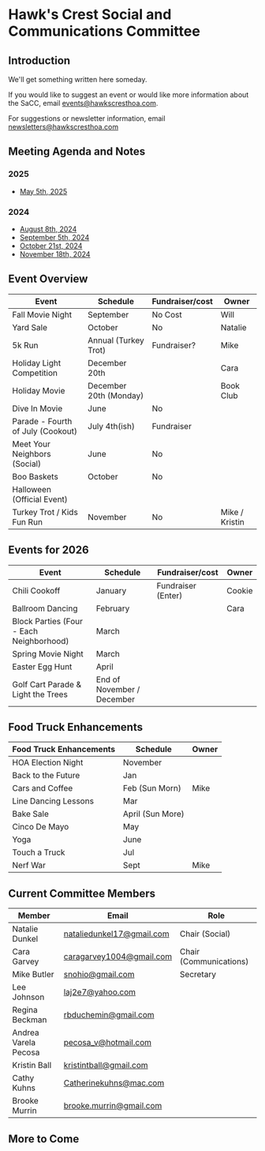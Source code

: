 # Hawk's Crest Social and Communications Committee

## Introduction

We'll get something written here someday.

If you would like to suggest an event or would like more information about the SaCC, email [events@hawkscresthoa.com](events@hawkscresthoa.com).

For suggestions or newsletter information, email [newsletters@hawkscresthoa.com](newsletters@hawkscresthoa.com)

## Meeting Agenda and Notes

### 2025

- [May 5th, 2025](./2025_05_05.md)

### 2024

- [August 8th, 2024](./2024_08_08.md)
- [September 5th, 2024](./2024_09_05.md)
- [October 21st, 2024](./2024_10_21.md)
- [November 18th, 2024](./2024_11_18.md)

## Event Overview

| Event                             | Schedule               | Fundraiser/cost | Owner          |
| --------------------------------- | ---------------------- | --------------- | -------------- |
| Fall Movie Night                  | September              | No Cost         | Will           |
| Yard Sale                         | October                | No              | Natalie        |
| 5k Run                            | Annual (Turkey Trot)   | Fundraiser?     | Mike           |
| Holiday Light Competition         | December 20th          |                 | Cara           |
| Holiday Movie                     | December 20th (Monday) |                 | Book Club      |
| Dive In Movie                     | June                   | No              |                |
| Parade - Fourth of July (Cookout) | July 4th(ish)          | Fundraiser      |                |
| Meet Your Neighbors (Social)      | June                   | No              |                |
| Boo Baskets                       | October                | No              |                |
| Halloween (Official Event)        |                        |                 |                |
| Turkey Trot / Kids Fun Run        | November               | No              | Mike / Kristin |

## Events for 2026

| Event                                    | Schedule                   | Fundraiser/cost    | Owner  |
| ---------------------------------------- | -------------------------- | ------------------ | ------ |
| Chili Cookoff                            | January                    | Fundraiser (Enter) | Cookie |
| Ballroom Dancing                         | February                   |                    | Cara   |
| Block Parties (Four - Each Neighborhood) | March                      |                    |        |
| Spring Movie Night                       | March                      |                    |        |
| Easter Egg Hunt                          | April                      |                    |        |
| Golf Cart Parade & Light the Trees       | End of November / December |                    |        |

## Food Truck Enhancements

| Food Truck Enhancements | Schedule         | Owner |
| ----------------------- | ---------------- | ----- |
| HOA Election Night      | November         |       |
| Back to the Future      | Jan              |       |
| Cars and Coffee         | Feb (Sun Morn)   | Mike  |
| Line Dancing Lessons    | Mar              |       |
| Bake Sale               | April (Sun More) |       |
| Cinco De Mayo           | May              |       |
| Yoga                    | June             |       |
| Touch a Truck           | Jul              |       |
| Nerf War                | Sept             | Mike  |

## Current Committee Members

| Member               | Email                                                  | Role                   |
| -------------------- | ------------------------------------------------------ | ---------------------- |
| Natalie Dunkel       | [nataliedunkel17@gmail.com](nataliedunkel17@gmail.com) | Chair (Social)         |
| Cara Garvey          | [caragarvey1004@gmail.com](caragarvey1004@gmail.com)   | Chair (Communications) |
| Mike Butler          | [snohio@gmail.com](snohio@gmail.com)                   | Secretary              |
| Lee Johnson          | [laj2e7@yahoo.com](laj2e7@yahoo.com)                   |                        |
| Regina Beckman       | [rbduchemin@gmail.com ](rbduchemin@gmail.com )         |                        |
| Andrea Varela Pecosa | [pecosa_v@hotmail.com](pecosa_v@hotmail.com)           |                        |
| Kristin Ball         | [kristintball@gmail.com](kristintball@gmail.com)       |                        |
| Cathy Kuhns          | [Catherinekuhns@mac.com](Catherinekuhns@mac.com)       |                        |
| Brooke Murrin        | [brooke.murrin@gmail.com](brooke.murrin@gmail.com)     |                        |

## More to Come
